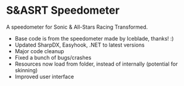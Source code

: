 # S&ASRT Speedometer
A speedometer for Sonic &amp; All-Stars Racing Transformed.

* Base code is from the speedometer made by Iceblade, thanks! :)
* Updated SharpDX, Easyhook, .NET to latest versions
* Major code cleanup
* Fixed a bunch of bugs/crashes
* Resources now load from folder, instead of internally (potential for skinning)
* Improved user interface
